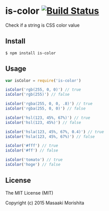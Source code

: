 # is-color [![Build Status](https://travis-ci.org/morishitter/is-color.svg)](https://travis-ci.org/morishitter/is-color)

Check if a string is CSS color value

## Install

```shell
$ npm install is-color
```

## Usage

```js
var isColor = require('is-color')

isColor('rgb(255, 0, 0)') // true
isColor('rgb(255)') // false

isColor('rgba(255, 0, 0, .8)') // true
isColor('rgba(255, 0, 0)') // false

isColor('hsl(123, 45%, 67%)') // true
isColor('hsl(123, 45%)') // false

isColor('hsla(123, 45%, 67%, 0.4)') // true
isColor('hsla(123, 45%, 67%)') // false

isColor('#fff') // true
isColor('#ff') // false

isColor('tomato') // true
isColor('hoge') // false
```

## License

The MIT License (MIT)

Copyright (c) 2015 Masaaki Morishita
